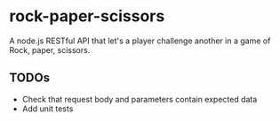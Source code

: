 # rock-paper-scissors

A node.js RESTful API that let's a player challenge another in a game of Rock, paper, scissors.

## TODOs

- Check that request body and parameters contain expected data
- Add unit tests
